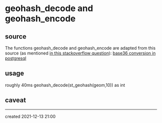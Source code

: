 # geohash_decode and geohash_encode

## source

The functions geohash_decode and geohash_encode are adapted from this source (as mentioned [in this stackoverflow question](https://stackoverflow.com/questions/5997241/postgresql-is-there-a-function-that-will-convert-a-base-10-int-into-a-base-36-s)):
[base36 conversion in postgresql](https://www.rightbrainnetworks.com/2010/03/02/base36-conversion-in-postgresql/)

## usage

roughly 40ms     geohash_decode(st_geohash(geom,10)) as int

## caveat

---

created 2021-12-13 21:00